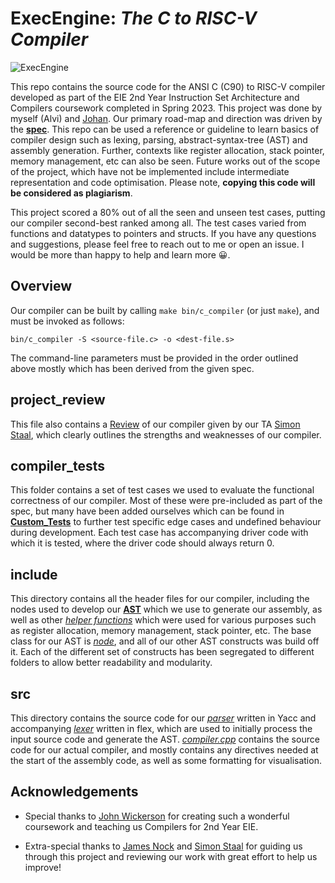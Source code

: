**ExecEngine:** *The C to RISC-V Compiler*
==============================

![ExecEngine](https://github.com/alvi-codes/C_Compiler/assets/94545356/2bc5a1fa-8189-4f7f-afc9-915646d01c3f)


This repo contains the source code for the ANSI C (C90) to RISC-V compiler developed as part of the EIE 2nd Year Instruction Set Architecture and Compilers coursework completed in Spring 2023. This project was done by myself (Alvi) and [Johan](https://github.com/johanjino/). Our primary road-map and direction was driven by the [**spec**](project_guide.md). This repo can be used a reference or guideline to learn basics of compiler design such as lexing, parsing, abstract-syntax-tree (AST) and assembly generation. Further, contexts like register allocation, stack pointer, memory management, etc can also be seen. Future works out of the scope of the project, which have not be implemented include intermediate representation and code optimisation. Please note, **copying this code will be considered as plagiarism**.

This project scored a 80% out of all the seen and unseen test cases, putting our compiler second-best ranked among all. The test cases varied from functions and datatypes to pointers and structs. If you have any questions and suggestions, please feel free to reach out to me or open an issue. I would be more than happy to help and learn more 😀.


Overview
--------
Our compiler can be built by calling `make bin/c_compiler` (or just `make`), and must be invoked as follows:

    bin/c_compiler -S <source-file.c> -o <dest-file.s>

The command-line parameters must be provided in the order outlined above mostly which has been derived from the given spec. 

project_review
---------------
This file also contains a [Review](project_review.md) of our compiler given by our TA [Simon Staal](https://simon-staal.github.io/), which clearly outlines the strengths and weaknesses of our compiler.


compiler_tests
--------------
This folder contains a set of test cases we used to evaluate the functional correctness of our compiler. Most of these were pre-included as part of the spec, but many have been added ourselves which can be found in [**Custom_Tests**](compiler_tests/_custom) to further test specific edge cases and undefined behaviour during development. Each test case has accompanying driver code with which it is tested, where the driver code should always return 0.


include
-------
This directory contains all the header files for our compiler, including the nodes used to develop our [**AST**](include/ast) which we use to generate our assembly, as well as other [*helper functions*](include/ast/ast_helper.hpp) which were used for various purposes such as register allocation, memory management, stack pointer, etc. The base class for our AST is [*node*](include/ast/ast_node.hpp), and all of our other AST constructs was build off it. Each of the different set of constructs has been segregated to different folders to allow better readability and modularity.


src
---
This directory contains the source code for our [*parser*](src/parser.y) written in Yacc and accompanying [*lexer*](src/lexer.flex) written in flex, which are used to initially process the input source code and generate the AST. [*compiler.cpp*](src/compiler.cpp) contains the source code for our actual compiler, and mostly contains any directives needed at the start of the assembly code, as well as some formatting for visualisation.




Acknowledgements
----------------

* Special thanks to [John Wickerson](https://johnwickerson.github.io/) for creating such a wonderful coursework and teaching us Compilers for 2nd Year EIE. 

* Extra-special thanks to [James Nock](https://www.linkedin.com/in/jpnock/) and [Simon Staal](https://simon-staal.github.io/) for guiding us through this project and reviewing our work with great effort to help us improve!
